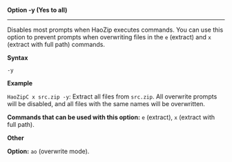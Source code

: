 ﻿**Option -y (Yes to all)**

--------------------------------------------------------------------------------

Disables most prompts when HaoZip executes commands. You can use this option to prevent prompts when overwriting files in the `e` (extract) and `x` (extract with full path) commands.

**Syntax**

`-y`

**Example**

`HaoZipC x src.zip -y`: Extract all files from `src.zip`. All overwrite prompts will be disabled, and all files with the same names will be overwritten.

**Commands that can be used with this option:** `e` (extract), `x` (extract with full path).

**Other**

**Option:** `ao` (overwrite mode).
